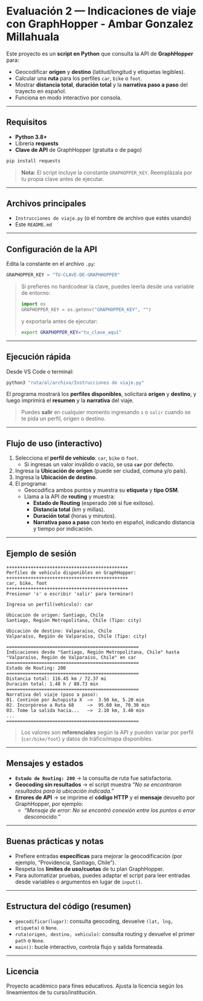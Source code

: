 # Evaluación 2 — Indicaciones de viaje con GraphHopper - Ambar Gonzalez Millahuala

Este proyecto es un **script en Python** que consulta la API de **GraphHopper** para:
- Geocodificar **origen** y **destino** (latitud/longitud y etiquetas legibles).
- Calcular una **ruta** para los perfiles `car`, `bike` o `foot`.
- Mostrar **distancia total**, **duración total** y la **narrativa paso a paso** del trayecto en español.
- Funciona en modo interactivo por consola.

---

## Requisitos

- **Python 3.8+**
- Librería **requests**
- **Clave de API** de GraphHopper (gratuita o de pago)

```bash
pip install requests
```

> **Nota:** El script incluye la constante `GRAPHOPPER_KEY`. Reemplázala por tu propia clave antes de ejecutar.

---

## Archivos principales

- `Instrucciones de viaje.py` (o el nombre de archivo que estés usando)
- Este `README.md`

---

## Configuración de la API

Edita la constante en el archivo `.py`:

```python
GRAPHOPPER_KEY = "TU-CLAVE-DE-GRAPHHOPPER"
```

> Si prefieres no hardcodear la clave, puedes leerla desde una variable de entorno:
>
> ```python
> import os
> GRAPHOPPER_KEY = os.getenv("GRAPHOPPER_KEY", "")
> ```
> y exportarla antes de ejecutar:
> ```bash
> export GRAPHOPPER_KEY="tu_clave_aquí"
> ```

---

## Ejecución rápida

Desde VS Code o terminal:

```bash
python3 "ruta/al/archivo/Instrucciones de viaje.py"
```

El programa mostrará los **perfiles disponibles**, solicitará **origen** y **destino**, y luego imprimirá el **resumen** y la **narrativa** del viaje.

> Puedes **salir** en cualquier momento ingresando `s` o `salir` cuando se te pida un perfil, origen o destino.

---

## Flujo de uso (interactivo)

1. Selecciona el **perfil de vehículo**: `car`, `bike` o `foot`.  
   - Si ingresas un valor inválido o vacío, se usa **`car`** por defecto.
2. Ingresa la **Ubicación de origen** (puede ser ciudad, comuna y/o país).
3. Ingresa la **Ubicación de destino**.
4. El programa:
   - Geocodifica ambos puntos y muestra su **etiqueta** y **tipo OSM**.
   - Llama a la API de **routing** y muestra:
     - **Estado de Routing** (esperado `200` si fue exitoso).
     - **Distancia total** (km y millas).
     - **Duración total** (horas y minutos).
     - **Narrativa paso a paso** con texto en español, indicando distancia y tiempo por indicación.

---

## Ejemplo de sesión

```
+++++++++++++++++++++++++++++++++++++++++++++
Perfiles de vehículo disponibles en GraphHopper:
+++++++++++++++++++++++++++++++++++++++++++++
car, bike, foot
+++++++++++++++++++++++++++++++++++++++++++++
Presionar 's' o escribir 'salir' para terminar)

Ingresa un perfil(vehículo): car

Ubicación de origen: Santiago, Chile
Santiago, Región Metropolitana, Chile (Tipo: city)

Ubicación de destino: Valparaíso, Chile
Valparaíso, Región de Valparaíso, Chile (Tipo: city)

=================================================
Indicaciones desde °Santiago, Región Metropolitana, Chile° hasta °Valparaíso, Región de Valparaíso, Chile° en car
=================================================
Estado de Routing: 200
=================================================
Distancia total: 116.45 km / 72.37 mi
Duración total: 1.48 h / 88.73 min
=================================================
Narrativa del viaje (paso a paso):
01. Continúe por Autopista X  —>  3.50 km, 5.20 min
02. Incorpórese a Ruta 68     —>  95.60 km, 70.30 min
03. Tome la salida hacia...   —>  2.10 km, 3.40 min
...
=================================================
```

> Los valores son **referenciales** según la API y pueden variar por perfil (`car/bike/foot`) y datos de tráfico/mapa disponibles.

---

## Mensajes y estados

- **`Estado de Routing: 200`** → la consulta de ruta fue satisfactoria.  
- **Geocoding sin resultados** → el script muestra *“No se encontraron resultados para la ubicación indicada.”*  
- **Errores de API** → se imprime el **código HTTP** y el **mensaje** devuelto por GraphHopper, por ejemplo:
  - *“Mensaje de error: No se encontró conexión entre los puntos o error desconocido.”*

---

## Buenas prácticas y notas

- Prefiere entradas **específicas** para mejorar la geocodificación (por ejemplo, “Providencia, Santiago, Chile”).
- Respeta los **límites de uso/cuotas** de tu plan GraphHopper.
- Para automatizar pruebas, puedes adaptar el script para leer entradas desde variables o argumentos en lugar de `input()`.

---

## Estructura del código (resumen)

- `geocodificar(lugar)`: consulta geocoding, devuelve `(lat, lng, etiqueta)` o `None`.
- `ruta(origen, destino, vehiculo)`: consulta routing y devuelve el primer `path` o `None`.
- `main()`: bucle interactivo, controla flujo y salida formateada.

---

## Licencia

Proyecto académico para fines educativos. Ajusta la licencia según los lineamientos de tu curso/institución.
